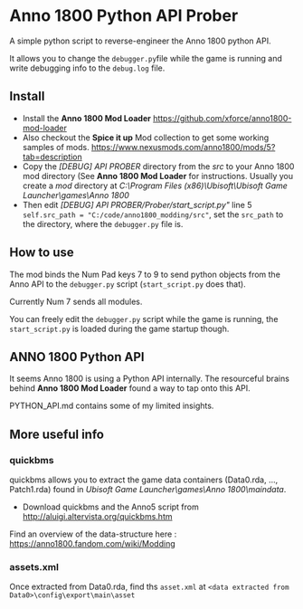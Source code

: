 # Anno 1800 Python API Prober
A simple python script to reverse-engineer the Anno 1800 python API.

It allows you to change the `debugger.py`file while the game is running and write debugging info to the `debug.log` file.

## Install
- Install the **Anno 1800 Mod Loader** https://github.com/xforce/anno1800-mod-loader
- Also checkout the **Spice it up** Mod collection to get some working samples of mods. https://www.nexusmods.com/anno1800/mods/5?tab=description
- Copy the *[DEBUG] API PROBER* directory from the *src* to your Anno 1800 mod directory (See **Anno 1800 Mod Loader** for instructions. Usually you create a *mod* directory at *C:\Program Files (x86)\Ubisoft\Ubisoft Game Launcher\games\Anno 1800*
- Then edit *[DEBUG] API PROBER/Prober/start_script.py"* line 5 `self.src_path = "C:/code/anno1800_modding/src"`, set the `src_path` to the directory, where the `debugger.py` file is.

## How to use
The mod binds the Num Pad keys 7 to 9 to send python objects from the Anno API to the `debugger.py` script (`start_script.py` does that).

Currently Num 7 sends all modules.

You can freely edit the `debugger.py` script while the game is running, the `start_script.py` is loaded during the game startup though.

## ANNO 1800 Python API
It seems Anno 1800 is using a Python API internally. The resourceful brains behind  **Anno 1800 Mod Loader** found a way to tap onto this API.

PYTHON_API.md contains some of my limited insights.

## More useful info
### quickbms
quickbms allows you to extract the game data containers (Data0.rda, ..., Patch1.rda) found in *Ubisoft Game Launcher\games\Anno 1800\maindata*.

- Download  quickbms and the Anno5 script from http://aluigi.altervista.org/quickbms.htm

Find an overview of the data-structure here : https://anno1800.fandom.com/wiki/Modding

### assets.xml
Once extracted from Data0.rda, find ths `asset.xml` at `<data extracted from Data0>\config\export\main\asset`


